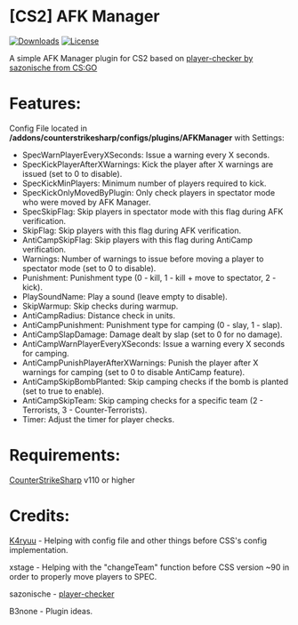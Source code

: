 # [CS2] AFK Manager
[![Downloads](https://img.shields.io/github/downloads/NiGHT757/AFKManager/total.svg)](https://github.com/NiGHT757/AFKManager/releases)
[![License](https://img.shields.io/github/license/NiGHT757/AFKManager.svg)](https://github.com/NiGHT757/AFKManager/blob/main/LICENSE)

A simple AFK Manager plugin for CS2 based on [player-checker by sazonische from CS:GO](https://github.com/sazonische/player-checker/blob/master/addons/sourcemod/scripting/player_checker.sp)

# Features:
Config File located in **/addons/counterstrikesharp/configs/plugins/AFKManager** with Settings:
  - SpecWarnPlayerEveryXSeconds: Issue a warning every X seconds.
  - SpecKickPlayerAfterXWarnings: Kick the player after X warnings are issued (set to 0 to disable).
  - SpecKickMinPlayers: Minimum number of players required to kick.
  - SpecKickOnlyMovedByPlugin: Only check players in spectator mode who were moved by AFK Manager.
  - SpecSkipFlag: Skip players in spectator mode with this flag during AFK verification.
  - SkipFlag: Skip players with this flag during AFK verification.
  - AntiCampSkipFlag: Skip players with this flag during AntiCamp verification.
  - Warnings: Number of warnings to issue before moving a player to spectator mode (set to 0 to disable).
  - Punishment: Punishment type (0 - kill, 1 - kill + move to spectator, 2 - kick).
  - PlaySoundName: Play a sound (leave empty to disable).
  - SkipWarmup: Skip checks during warmup.
  - AntiCampRadius: Distance check in units.
  - AntiCampPunishment: Punishment type for camping (0 - slay, 1 - slap).
  - AntiCampSlapDamage: Damage dealt by slap (set to 0 for no damage).
  - AntiCampWarnPlayerEveryXSeconds: Issue a warning every X seconds for camping.
  - AntiCampPunishPlayerAfterXWarnings: Punish the player after X warnings for camping (set to 0 to disable AntiCamp feature).
  - AntiCampSkipBombPlanted: Skip camping checks if the bomb is planted (set to true to enable).
  - AntiCampSkipTeam: Skip camping checks for a specific team (2 - Terrorists, 3 - Counter-Terrorists).
  - Timer: Adjust the timer for player checks.

# Requirements:
[CounterStrikeSharp](https://github.com/roflmuffin/CounterStrikeSharp) v110 or higher

# Credits:
[K4ryuu](https://github.com/K4ryuu) - Helping with config file and other things before CSS's config implementation.

xstage - Helping with the "changeTeam" function before CSS version ~90 in order to properly move players to SPEC.

sazonische - [player-checker](https://github.com/sazonische/player-checker/blob/master/addons/sourcemod/scripting/player_checker.sp)

B3none - Plugin ideas.
